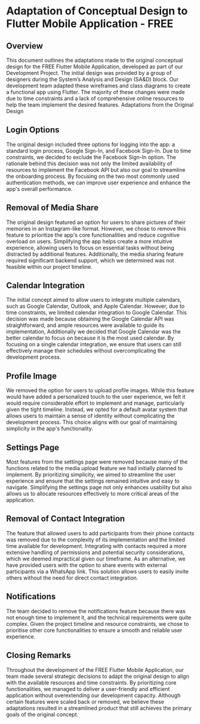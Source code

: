 # Adaptation of Conceptual Design to Flutter Mobile Application - FREE

## Overview

This document outlines the adaptations made to the original conceptual design for the FREE Flutter Mobile Application, developed as part of our Development Project. The initial design was provided by a group of designers during the System’s Analysis and Design (SA&D) block. Our development team adapted these wireframes and class diagrams to create a functional app using Flutter. The majority of these changes were made due to time constraints and a lack of comprehensive online resources to help the team implement the desired features.
Adaptations from the Original Design

## Login Options
The original design included three options for logging into the app: a standard login process, Google Sign-In, and Facebook Sign-In. Due to time constraints, we decided to exclude the Facebook Sign-In option. The rationale behind this decision was not only the limited availability of resources to implement the Facebook API but also our goal to streamline the onboarding process. By focusing on the two most commonly used authentication methods, we can improve user experience and enhance the app's overall performance.

## Removal of Media Share
The original design featured an option for users to share pictures of their memories in an Instagram-like format. However, we chose to remove this feature to prioritize the app's core functionalities and reduce cognitive overload on users. Simplifying the app helps create a more intuitive experience, allowing users to focus on essential tasks without being distracted by additional features. Additionally, the media sharing feature required significant backend support, which we determined was not feasible within our project timeline.

## Calendar Integration
The initial concept aimed to allow users to integrate multiple calendars, such as Google Calendar, Outlook, and Apple Calendar. However, due to time constraints, we limited calendar integration to Google Calendar. This decision was made because obtaining the Google Calendar API was straightforward, and ample resources were available to guide its implementation, Additionally we decided that Google Calendar was the better calendar to focus on because it is the most used calendar. By focusing on a single calendar integration, we ensure that users can still effectively manage their schedules without overcomplicating the development process.

## Profile Image
We removed the option for users to upload profile images. While this feature would have added a personalized touch to the user experience, we felt it would require considerable effort to implement and manage, particularly given the tight timeline. Instead, we opted for a default avatar system that allows users to maintain a sense of identity without complicating the development process. This choice aligns with our goal of maintaining simplicity in the app's functionality.

## Settings Page
Most features from the settings page were removed because many of the functions related to the media upload feature we had initially planned to implement. By prioritizing simplicity, we aimed to streamline the user experience and ensure that the settings remained intuitive and easy to navigate. Simplifying the settings page not only enhances usability but also allows us to allocate resources effectively to more critical areas of the application.

## Removal of Contact Integration
The feature that allowed users to add participants from their phone contacts was removed due to the complexity of its implementation and the limited time available for development. Integrating with contacts required a more extensive handling of permissions and potential security considerations, which we deemed impractical given our timeframe. As an alternative, we have provided users with the option to share events with external participants via a WhatsApp link. This solution allows users to easily invite others without the need for direct contact integration.

## Notifications 
 The team decided to remove the notifications feature because there was not enough time to implement it, and the technical requirements were quite complex. Given the project timeline and resource constraints, we chose to prioritise other core functionalities to ensure a smooth and reliable user experience.

## Closing Remarks
Throughout the development of the FREE Flutter Mobile Application, our team made several strategic decisions to adapt the original design to align with the available resources and time constraints. By prioritizing core functionalities, we managed to deliver a user-friendly and efficient application without overextending our development capacity. Although certain features were scaled back or removed, we believe these adaptations resulted in a streamlined product that still achieves the primary goals of the original concept.



